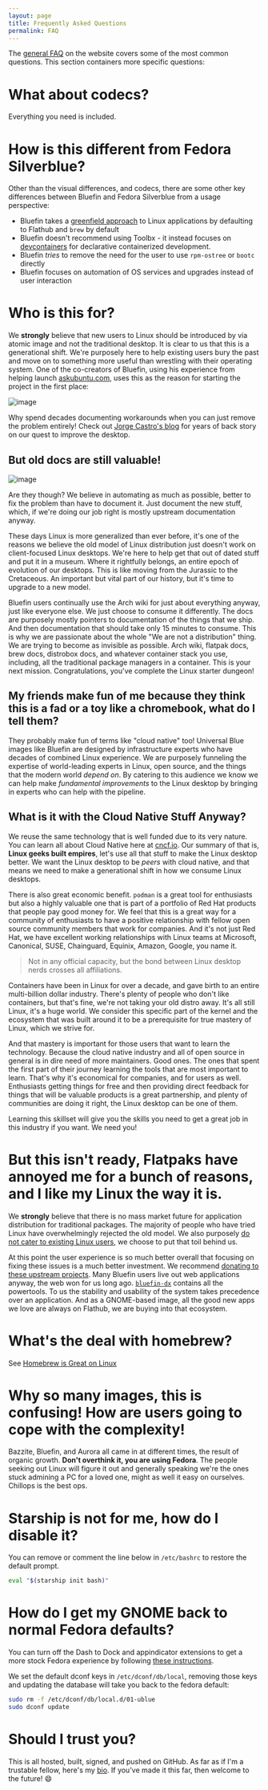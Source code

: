 ```yaml
---
layout: page
title: Frequently Asked Questions
permalink: FAQ
---
```


The [general FAQ](https://projectbluefin.io/#scene-faq) on the website covers some of the most common questions. This section containers more specific questions: 

#  What about codecs?

Everything you need is included.

# How is this different from Fedora Silverblue?

Other than the visual differences, and codecs, there are some other key differences between Bluefin and Fedora Silverblue from a usage perspective:

- Bluefin takes a [greenfield approach](https://en.wikipedia.org/wiki/Greenfield_project) to Linux applications by defaulting to Flathub and `brew` by default
- Bluefin doesn't recommend using Toolbx - it instead focuses on [devcontainers](bluefin-dx#the-cloud-native-development-approach) for declarative containerized development. 
- Bluefin *tries* to remove the need for the user to use `rpm-ostree` or `bootc` directly
- Bluefin focuses on automation of OS services and upgrades instead of user interaction

# Who is this for? 

We **strongly** believe that new users to Linux should be introduced by via atomic image and not the traditional desktop. It is clear to us that this is a generational shift. We're purposely here to help existing users bury the past and move on to something more useful than wrestling with their operating system. One of the co-creators of Bluefin, using his experience from helping launch [askubuntu.com](https://askubuntu.com/users/235/jorge-castro), uses this as the reason for starting the project in the first place: 

![image](https://github.com/user-attachments/assets/6165e0e3-b60b-4bd1-82a8-b2fdd0595933)

Why spend decades documenting workarounds when you can just remove the problem entirely! Check out [Jorge Castro's blog](https://www.ypsidanger.com/) for years of back story on our quest to improve the desktop. 

## But old docs are still valuable!

![image](https://imgs.xkcd.com/comics/wisdom_of_the_ancients.png)

Are they though? We believe in automating as much as possible, better to fix the problem than have to document it. Just document the new stuff, which, if we're doing our job right is mostly upstream documentation anyway. 

These days Linux is more generalized than ever before, it's one of the reasons we believe the old model of Linux distribution just doesn't work on client-focused Linux desktops. We're here to help get that out of dated stuff and put it in a museum. Where it rightfully belongs, an entire epoch of evolution of our desktops. This is like moving from the Jurassic to the Cretaceous. An important but vital part of our history, but it's time to upgrade to a new model.

Bluefin users continually use the Arch wiki for just about everything anyway, just like everyone else. We just choose to consume it differently. The docs are purposely mostly pointers to documentation of the things that we ship. And then documentation that should take only 15 minutes to consume. This is why we are passionate about the whole "We are not a distribution" thing. We are trying to become as invisible as possible. Arch wiki, flatpak docs, brew docs, distrobox docs, and whatever container stack you use, including, all the traditional package managers in a container. This is your next mission. Congratulations, you've complete the Linux starter dungeon!

## My friends make fun of me because they think this is a fad or a toy like a chromebook, what do I tell them? 

They probably make fun of terms like "cloud native" too! Universal Blue images like Bluefin are designed by infrastructure experts who have decades of combined Linux experience. We are purposely funneling the expertise of world-leading experts in Linux, open source, and the things that the modern world _depend on_. By catering to this audience we know we can help make _fundamental improvements_ to the Linux desktop by bringing in experts who can help with the pipeline. 

## What is it with the Cloud Native Stuff Anyway? 

We reuse the same technology that is well funded due to its very nature. You can learn all about Cloud Native here at [cncf.io](https://www.cncf.io/). Our summary of that is, **Linux geeks built empires**, let's use all that stuff to make the Linux desktop better. We want the Linux desktop to be _peers_ with cloud native, and that means we need to make a generational shift in how we consume Linux desktops. 

There is also great economic benefit. `podman` is a great tool for enthusiasts but also a highly valuable one that is part of a portfolio of Red Hat products that people pay good money for. We feel that this is a great way for a community of enthusiasts to have a positive relationship with fellow open source community members that work for companies. And it's not just Red Hat, we have excellent working relationships with Linux teams at Microsoft, Canonical, SUSE, Chainguard, Equinix, Amazon, Google, you name it. 

> Not in any official capacity, but the bond between Linux desktop nerds crosses all affiliations. 

Containers have been in Linux for over a decade, and gave birth to an entire multi-billion dollar industry. There's plenty of people who don't like containers, but that's fine, we're not taking your old distro away. It's all still Linux, it's a huge world. We consider this specific part of the kernel and the ecosystem that was built around it to be a prerequisite for true mastery of Linux, which we strive for. 

And that mastery is important for those users that want to learn the technology. Because the cloud native industry and all of open source in general is in dire need of more maintainers. Good ones. The ones that spent the first part of their journey learning the tools that are most important to learn. That's why it's economical for companies, and for users as well. Enthusiasts getting things for free and then providing direct feedback for things that will be valuable products is a great partnership, and plenty of communities are doing it right, the Linux desktop can be one of them.  

Learning this skillset will give you the skills you need to get a great job in this industry if you want. We need you!

# But this isn't ready, Flatpaks have annoyed me for a bunch of reasons, and I like my Linux the way it is.

We **strongly** believe that there is no mass market future for application distribution for traditional packages. The majority of people who have tried Linux have overwhelmingly rejected the old model. We also purposely [do not cater to existing Linux users](https://www.youtube.com/watch?v=4CyWH6jx2pE), we choose to put that toil behind us. 

At this point the user experience is so much better overall that focusing on fixing these issues is a much better investment. We recommend [donating to these upstream projects](donations). Many Bluefin users live out web applications anyway, the web won for us long ago. [`bluefin-dx`](bluefin-dx) contains all the powertools. To us the stability and usability of the system takes precedence over an application. And as a GNOME-based image, all the good new apps we love are always on Flathub, we are buying into that ecosystem. 

# What's the deal with homebrew? 

See [Homebrew is Great on Linux](https://www.ypsidanger.com/homebrew-is-great-on-linux/)

# Why so many images, this is confusing! How are users going to cope with the complexity!

Bazzite, Bluefin, and Aurora all came in at different times, the result of organic growth. **Don't overthink it, you are using Fedora**. The people seeking out Linux will figure it out and generally speaking we're the ones stuck admining a PC for a loved one, might as well it easy on ourselves. Chillops is the best ops. 

# Starship is not for me, how do I disable it?

You can remove or comment the line below in `/etc/bashrc` to restore the default prompt.

```bash
eval "$(starship init bash)"
```

# How do I get my GNOME back to normal Fedora defaults?

You can turn off the Dash to Dock and appindicator extensions to get a more stock Fedora experience by following [these instructions](administration#managing-extensions).

We set the default dconf keys in `/etc/dconf/db/local`, removing those keys and updating the database will take you back to the fedora default:

```bash
sudo rm -f /etc/dconf/db/local.d/01-ublue
sudo dconf update
```

# Should I trust you?

This is all hosted, built, signed, and pushed on GitHub. As far as if I'm a trustable fellow, here's my [bio](https://www.ypsidanger.com/about/). If you've made it this far, then welcome to the future! :smile:

